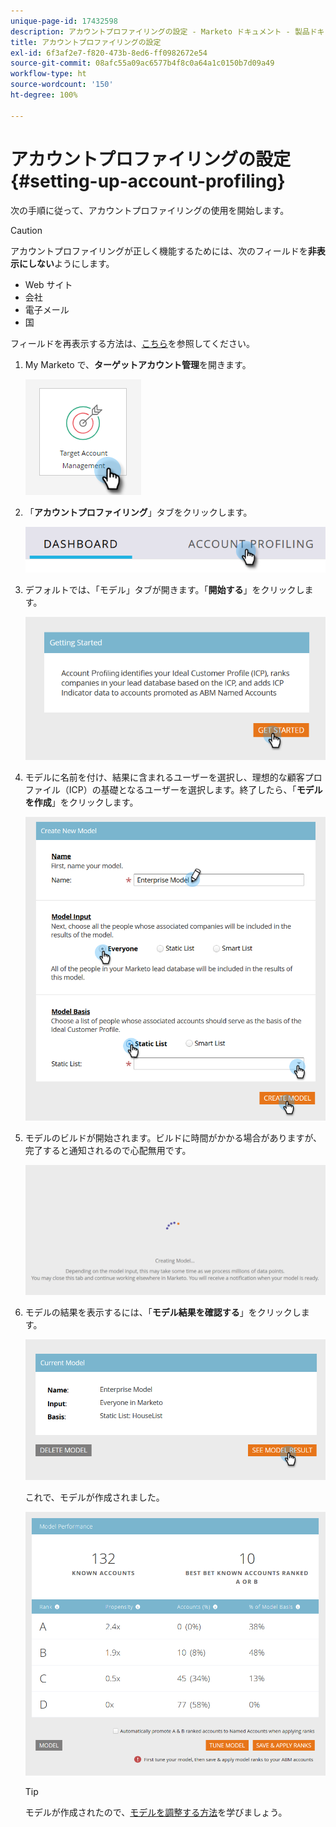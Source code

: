 ```yaml
---
unique-page-id: 17432598
description: アカウントプロファイリングの設定 - Marketo ドキュメント - 製品ドキュメント
title: アカウントプロファイリングの設定
exl-id: 6f3af2e7-f820-473b-8ed6-ff0982672e54
source-git-commit: 08afc55a09ac6577b4f8c0a64a1c0150b7d09a49
workflow-type: ht
source-wordcount: '150'
ht-degree: 100%

---
```


# アカウントプロファイリングの設定 {#setting-up-account-profiling}

次の手順に従って、アカウントプロファイリングの使用を開始します。

>[!CAUTION]
>
>アカウントプロファイリングが正しく機能するためには、次のフィールドを&#x200B;**非表示にしない**&#x200B;ようにします。
>
>* Web サイト
>* 会社
>* 電子メール
>* 国

>
>
フィールドを再表示する方法は、[こちら](/help/marketo/product-docs/administration/field-management/hide-and-unhide-a-field.md#unhide-a-field)を参照してください。

1. My Marketo で、**ターゲットアカウント管理**&#x200B;を開きます。

   ![](assets/setting-up-account-profiling-1.png)

1. 「**アカウントプロファイリング**」タブをクリックします。

   ![](assets/two-1.png)

1. デフォルトでは、「モデル」タブが開きます。「**開始する**」をクリックします。

   ![](assets/three.png)

1. モデルに名前を付け、結果に含まれるユーザーを選択し、理想的な顧客プロファイル（ICP）の基礎となるユーザーを選択します。終了したら、「**モデルを作成**」をクリックします。

   ![](assets/four.png)

1. モデルのビルドが開始されます。ビルドに時間がかかる場合がありますが、完了すると通知されるので心配無用です。

   ![](assets/five.png)

1. モデルの結果を表示するには、「**モデル結果を確認する**」をクリックします。

   ![](assets/six.png)

   これで、モデルが作成されました。

   ![](assets/seven.png)

   >[!TIP]
   >
   >モデルが作成されたので、[モデルを調整する方法](/help/marketo/product-docs/target-account-management/account-profiling/account-profiling-ranking-and-tuning.md)を学びましょう。
